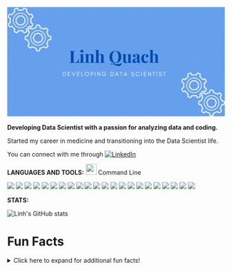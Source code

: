 <img src="https://github.com/LinhQuach13/readme_files/blob/master/main_banner.gif">

**Developing Data Scientist with a passion for analyzing data and coding.**

Started my career in medicine and transitioning into the Data Scientist life.

You can connect with me through [![LinkedIn][1.1]][1]

[1.1]: https://cdn.exclaimer.com/Handbook%20Images/linkedin-icon_square_16x16.png


[1]: https://www.linkedin.com/in/linhq61/



**LANGUAGES AND TOOLS:**
<img src= "https://user-images.githubusercontent.com/80718476/126056944-4e52ab0c-a27a-46a7-976a-5a1d2c3d3617.jpeg" width= "25" height= "25"> Command Line

![](https://img.shields.io/static/v1?message=Python&logo=python&labelColor=5c5c5c&logoColor=FFFFFF&color=85C1E9&label=%20)
![](https://img.shields.io/static/v1?message=C++&logo=cplusplus&labelColor=5c5c5c&logoColor=FFFFFF&color=85C1E9&label=%20)
![](https://img.shields.io/static/v1?message=SQL&logo=mysql&labelColor=5c5c5c&color=85C1E9&logoColor=white&label=%20)
![](https://img.shields.io/static/v1?message=Tableau&logo=tableau&labelColor=5c5c5c&color=85C1E9&logoColor=white&label=%20)
![](https://img.shields.io/static/v1?message=Jupyter-Lab/Jupyter-Notebook&logo=jupyter&labelColor=5c5c5c&color=85C1E9&logoColor=white&label=%20)
![](https://img.shields.io/static/v1?message=Pandas&logo=pandas&labelColor=5c5c5c&color=85C1E9&logoColor=white&label=%20&text_color=white)
![](https://img.shields.io/static/v1?message=SciKit-Learn&logo=scikit-learn&labelColor=5c5c5c&color=85C1E9&logoColor=white&label=%20)
![](https://img.shields.io/static/v1?message=SciPy&logo=scipy&labelColor=5c5c5c&color=85C1E9&logoColor=white&label=%20)
![](https://img.shields.io/static/v1?message=NLTK&logo=python&labelColor=5c5c5c&color=85C1E9&logoColor=white&label=%20)
![](https://img.shields.io/static/v1?message=NumPy&logo=numpy&labelColor=5c5c5c&color=85C1E9&logoColor=white&label=%20)
![](https://img.shields.io/static/v1?message=MatPlotLib&logo=python&labelColor=5c5c5c&color=85C1E9&logoColor=white&label=%20)
![](https://img.shields.io/static/v1?message=Seaborn&logo=python&labelColor=5c5c5c&color=85C1E9&logoColor=white&label=%20)
![](https://img.shields.io/static/v1?message=Canva&logo=canva&labelColor=5c5c5c&color=85C1E9&logoColor=white&label=%20)
![](https://img.shields.io/static/v1?message=Markdown&logo=markdown&labelColor=5c5c5c&color=85C1E9&logoColor=white&label=%20)
![](https://img.shields.io/static/v1?message=GitHub&logo=github&labelColor=5c5c5c&color=85C1E9&logoColor=white&label=%20)
![](https://img.shields.io/static/v1?message=JupyterLab&logo=jupyter&labelColor=5c5c5c&color=85C1E9&logoColor=white&label=%20)
![](https://img.shields.io/static/v1?message=DeepNote&logo=deepnote&labelColor=5c5c5c&color=85C1E9&logoColor=white&label=%20)
![](https://img.shields.io/static/v1?message=Trello&logo=trello&labelColor=5c5c5c&color=85C1E9&logoColor=white&label=%20)
![](https://img.shields.io/static/v1?message=Excel&logo=microsoft-excel&labelColor=5c5c5c&color=85C1E9&logoColor=white&label=%20)
![](https://img.shields.io/static/v1?message=Markdown&logo=markdown&labelColor=5c5c5c&color=85C1E9&logoColor=white&label=%20)
![](https://img.shields.io/static/v1?message=VS_Code&logo=visual-studio-code&labelColor=5c5c5c&color=85C1E9&logoColor=white&label=%20)
![](https://img.shields.io/static/v1?message=Slack&logo=slack&labelColor=5c5c5c&color=2f5f98&logoColor=white&label=%20)





**STATS:**
<!---GitHub Stats--->
<!---To hide any specific stats, you can pass a query parameter ?hide= with comma-separated values.
Options: &hide=stars,commits,prs,issues,contribs--->

![Linh's GitHub stats](https://github-readme-stats.vercel.app/api?username=LinhQuach13&show_icons=true&bg_color=85C1E9&title_color=FFFFFF&text_color=FFFFFF&icon_color=1F618D)



# Fun Facts 
<details>
  <summary> Click here to expand for additional fun facts!</summary>
  
  - 😺 Cat Person
  - &#127794; Enjoy Hiking







